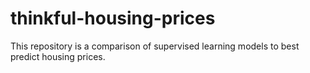 # thinkful-housing-prices
This repository is a comparison of supervised learning models to best predict housing prices.
